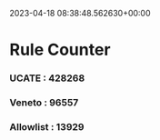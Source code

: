 2023-04-18 08:38:48.562630+00:00
# Rule Counter 
 ### UCATE : 428268

 ### Veneto : 96557

 ### Allowlist : 13929